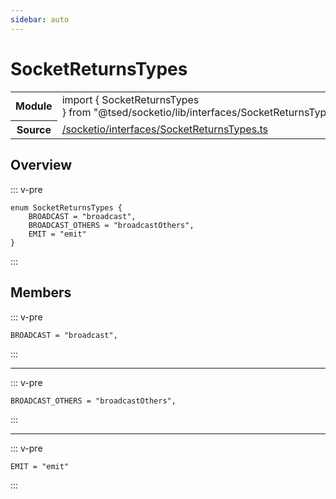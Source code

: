 ```yaml
---
sidebar: auto
---
```

# SocketReturnsTypes <Badge text="Enum" type="enum"/>
<!-- Summary -->
<section class="symbol-info"><table class="is-full-width"><tbody><tr><th>Module</th><td><div class="lang-typescript"><span class="token keyword">import</span> { SocketReturnsTypes }&nbsp;<span class="token keyword">from</span>&nbsp;<span class="token string">"@tsed/socketio/lib/interfaces/SocketReturnsTypes"</span></div></td></tr><tr><th>Source</th><td><a href="https://github.com/Romakita/ts-express-decorators/blob/v4.30.0/src//socketio/interfaces/SocketReturnsTypes.ts#L0-L0">/socketio/interfaces/SocketReturnsTypes.ts</a></td></tr></tbody></table></section>

<!-- Overview -->
## Overview


::: v-pre
<pre><code class="typescript-lang "><span class="token keyword">enum</span> SocketReturnsTypes <span class="token punctuation">{</span>
    BROADCAST<span class="token punctuation"> = </span><span class="token string">"broadcast"</span><span class="token punctuation">,</span>
    BROADCAST_OTHERS<span class="token punctuation"> = </span><span class="token string">"broadcastOthers"</span><span class="token punctuation">,</span>
    EMIT<span class="token punctuation"> = </span><span class="token string">"emit"</span>
<span class="token punctuation">}</span></code></pre>
:::


<!-- Members -->




## Members


<div class="method-overview">
::: v-pre
<pre><code class="typescript-lang ">BROADCAST<span class="token punctuation"> = </span><span class="token string">"broadcast"</span><span class="token punctuation">,</span></code></pre>
:::
</div>




***



<div class="method-overview">
::: v-pre
<pre><code class="typescript-lang ">BROADCAST_OTHERS<span class="token punctuation"> = </span><span class="token string">"broadcastOthers"</span><span class="token punctuation">,</span></code></pre>
:::
</div>




***



<div class="method-overview">
::: v-pre
<pre><code class="typescript-lang ">EMIT<span class="token punctuation"> = </span><span class="token string">"emit"</span></code></pre>
:::
</div>